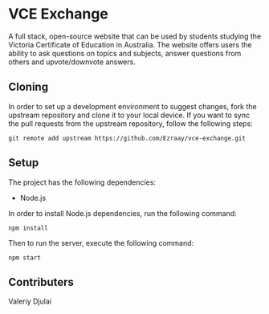 # VCE Exchange
A full stack, open-source website that can be used by students studying the Victoria Certificate of Education in Australia.
The website offers users the ability to ask questions on topics and subjects, answer questions from others and upvote/downvote answers.

## Cloning
In order to set up a development environment to suggest changes, fork the upstream repository and clone it to your local device.
If you want to sync the pull requests from the upstream repository, follow the following steps:

```
git remote add upstream https://github.com/Ezraay/vce-exchange.git
```

## Setup
The project has the following dependencies:
- Node.js

In order to install Node.js dependencies, run the following command:
```
npm install
```

Then to run the server, execute the following command:
```
npm start
```

## Contributers
Valeriy Djulai